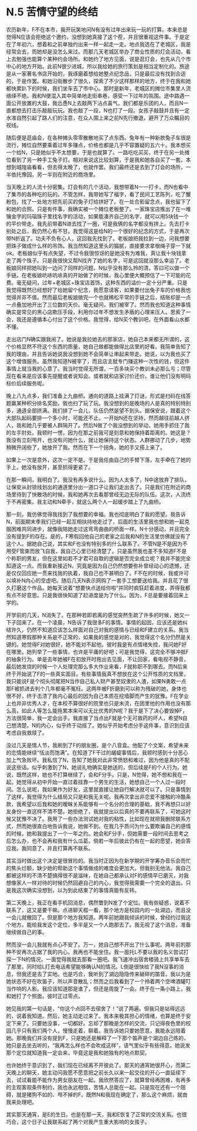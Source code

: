 # N.5 苦情守望的终结

农历新年，F不在本市，我开玩笑地问N有没有过年出来玩一玩的打算。本来总是觉得N应该会拒绝这个邀约，没想到她真接了这个茬，并且很重视这件事。于是定在了年初六，想着和之前单独约出来一样一起走一走。地点我选在了老城区，我是经常会去，而她却是没怎么来过。而那几天老城区举办了商业性质的灯会活动，看上去勉强也能算个某种约会场所。和她约了地方见面，说是逛灯会，也先从几个市中心的地方开始。此前N很少进城，所以我给她的旅行策划是相当定制化的。旅途是从一家著名书店开始的，我琢磨着想给她整点纪念品，只是最后没有找到合适的，于是作罢。和她沿街散步了很久，探索了不少这样那样的地方，终于在我和她都快累趴下的时候，我们坐车去了市中心。那时是新年，老城区的摊位市集里人流络绎不绝。我和N便混入其中简单地走街串巷，感受一下过年的氛围。途中路遇一面公开放置的大鼓，我怂恿N上去敲两下沾点喜气。我们都是乐团的人，而且N一直都想去打击乐敲敲玩玩。我也敲了一段，N也打了一段。女孩子敲鼓并且有一定水准自然引起了路人们的注意，在众人围上来之前N先行撤退，避开了万众瞩目的视线。

随后便是逛庙会，在各种摊头零零散散地买了点东西。兔年有一种新款兔子车很是流行，摊位自然要乘着过年多赚点，价格也都是几乎不容置疑的五六十。我本想买一个给N，只是她似乎不太想要，于是也就算了。一路吃吃买买，终于在另一处摊位看到了另一种手工兔子灯。相对来说这比较划算，于是我和她各自买了一套。本想到城隍庙看看，但去得太晚了，也就作罢。我们最终还是去到了灯会的场所，一半依托豫园，另一半则在附近的商场里。

当天晚上的人流十分密集。灯会有的几个活动，我想带着N一一打卡，而N也看中了集市的各种吃的玩的。不管怎样，我带她写了福字，看了民间工艺陈列，吃了蟹粉包，找了一处地方把先前买的兔子灯给拼好了。在一处合影留念点，我也留下了和她的合照。只是有件事，我确实被一个摊位老板整了。一家珠宝店推出了在一堆镶金字的玛瑙珠子里找名字的活动，如果能凑齐自己的名字，就可以用5块钱一个的平价带走。我先前带着N进去找了一圈，可是我俩的名字都没有拼上。先去打卡别处之后，我仍然心有不甘。我觉得这是给N的一个很好的纪念的方式，于是再次带N折返了。功夫不负有心人，这回我先找到了。老板娘把我拉到一边，问我想要把珠子做成什么样的吊饰。我当然知道这里头的猫腻，直接要求拿根绳子穿一下就ok。老板娘似乎有点失望，不过令我很惊讶的是她没有为难我，真让我十块钱拿走了两个珠子。只是我很快又帮N找齐了她的名字，可是这回就没那么幸运了。老板娘同样把她叫到一边问了同样的问题。N似乎没有那么拎的清，答曰可以做一个手链。在老板娘吭哧吭哧真的开始做了的时候，我心里便大概预估了一下可能的花费。毫无疑问，过年+老城区+珠宝店首饰，这种东西的溢价一定十分严重。只是我觉得既然已经想好了给她留个纪念，我愿意请客，如果要付出兔子车的价格我也觉得并非不值。然而最后老板娘做完一个也就稀松平常的手链之后，结账却是一点一点叠加地开出了三位数的天价。毫无疑问，我们被宰了。然而我也知道这种事情确实是常见的黑心店欺压手段，利用你过年不想发生矛盾的心理来压人。思索了一会，我还是遵循本心付出了这个价格。我觉得，给N买个教训吧，在外面看山水都不懂。

走出店门N确实跟我闹了。她说是我拉她去的那家店，她自己本来都无所谓的，这个价格显然不符这个东西的质量，她自己做都能做得比店里的好看。我简单告知了我的理由，并且告诉她说我没想到她不会简单让串起来带走。她说，以为我也买了这个增值服务。虽然我知道N被宰了，而且店主就专门赚这种一次性的钱，但这件事情上就当我的心意了。我当时觉得无所谓，一百多块买个教训未必那么亏；尽管现在看来是应该事先提醒或者说知会。或者就和店家讨价还价。谁让他们没有明码标价后续服务呢。

晚上八九点多，我们准备上九曲桥。通向的道路上挂满了灯谜，形式是扫码在线答题赢某种积分排名奖励，我也扫了玩了玩。我没想到的是晚场的人是真的特别特别多，通道全部挤满。我们排了一会儿，队伍仍然是望不到头。据保安说，跟着这个大部队起码要排一个多小时，可能还不止。一开始N还在坚持，然而越往前越人挤人，我和她几乎要被人群隔开了。然后N做了个我没想到的举动，她用手抓住了我的左手肘处。我顿时一愣，因为在那之前我可是刻意和她保持着距离的。她这是？我没有立刻甩开，也没有问她什么，就让她保持这个状态。人群挪动了几步，地势稍微开阔些了，她放开了我。然而在下一个拐角，她的手又搭上来了。

如果上一次是意外，这次一定不是。于是我任由自己的手臂下落，左手牵在了她的手上。她没有放开，甚至抓得更紧了。

在那一瞬间，我明白了。我没有再多说什么。因为人太多了，N中途放弃了排队，让保安从封锁线划出的通道里分出一道口子让我们走出去了。只是我们在附近的商场里待到了快散场的时候，我和她再次去看那曾经无边无际的队伍。这次，人流终于不再密集。我主动和N牵手，就这么两个人一起缓步踏上了九曲桥。

那一刻，我仿佛觉得我找到了我想要的幸福。我也彻底明白了我的愿望。我告诉N，前面期末季我们已经一起互相扶持地走过了，后面的生活里我也想和她一起克服困难共同进步，就像我陪她走过这弯弯曲曲的桥面一样。N十分感动，并且完全没有提到F的存在。是的，F寒假回他自己的老家之后我和N的生活里仿佛就没有了这个人。据她自己说，其实和F也没有特别多的什么联系了。不管N是不是因为不用受F管束而放飞自我，我自己心里已经清楚了。只是虽然我也差不多知道F不是个称职的男友，但在这里如若不才君可自取的逻辑是否完全成立呢？我并不能完全知道这一点。而我重新接近N，究竟是因为自己仍然想要弥补曾经动心的遗憾，还是仅仅回应她一贯来找我的执着，我自己也不甚明白了。F不在的时候，我或许可以填补N内心的空虚吧。随后几天N表示网购了一套手工想要送给我。并且花了很久打磨这个作品。她每天说着“想要快点送给你啦”并同时疯狂赶着进度，弄得我都有点不好意思。只是我很快知道了赶进度是为了什么。因为，F总是要接着回来上学的。

开学前的几天，N消失了。在那种若即若离的感觉突然生疏了许多的时候，她又一下子回来了。在一个凌晨，N告诉了我很多F的事情。事情的起因，应该还是她纠结许久，仍然不知道应该怎么样面对自己对我的感情与已经和F建立的关系。我当然知道寒假那种关系是不正常的，如果我的感觉是对的，我觉得这个名分仍然是关键的。她觉得F对她很好，她不能对不起他。彼时我是有点情绪失控，我问她F好在哪里。她列举了一些事情，也许是平庸的好吧；可是我觉得，这完全不够冲抵F的抽象行为。单是去年她被F在初放开时拖出去见面，不让回家，看电视不静音，最后她发烧的时候一个人处理完那么多大作业来看，F就称职不到哪去。而N后来终于开始说了F的一些真实面目。有些事情我真不想放在这个公开性质的文档里，我只能说F是个彻头彻尾把N当作自己私人财产甚至奴隶的人渣，如果N勇敢一点那F被抓进去判个几年都毫不冤枉。这两年被F折磨到可以称为残破的她，身体也很不好，终于击溃了我内心最后的因为自己本质在挖墙脚而产生的犹豫。F在学业上也并非优秀人才，在本校不算很好的院里也只是末流，在团里他的作用也没有那么高，如此人等怎么能拖累本来可以无比优秀的N呢？我于是下了决心要毁掉F，方法很简单，我一定会出手。我直接了当点出F就是个无可救药的坏人，希望N自己想清楚。N的内心，似乎终于动摇了。她似乎开始考虑分手这件事，意识到应该考虑自我救赎了。

没过几天是情人节，我刷到了F的朋友圈，是个八音盒。他配了个文案，希望未来的恋情能继续“恬淡而饱满”。在知道了F干过的龌龊事情后，我顿时感到十分恶心加上气急败坏。我私信了N，告知了她我对此非常愤怒和难过，因为他是真的不配说这些话。似乎刺激到了N，她说礼物确实是她送的，但后续是F的个人行为。她说，既然这样，她也不打算继续了，会和F分手。只是，N觉得，她不想和我在一起。她觉得从初中开始一直过着挂靠一个男生的生活，她想自己一个人过一段时间。怎么说呢，我如果作为好友，这里就直接让她自行解决就可以了。只是事情到了这样，我觉得为什么结局又只是和我无关呢。我再次拿出非恋爱不接触的冷酷条款，我希望以后我和她的暧昧关系能够有一个名分的合理的基础，我不再想只以好友身份一直这样不清不楚。她拒绝了，我就提出以后真的不要再联系了，可她这时候又犹豫不决了。我用了一些办法测试她对我的粘性，比如现在就把我删除联系方式，然而她很直白地告诉我说，她做不到。在我几乎质问为什么要欺骗自己的感情的时候，她和我提出了一个一年之约。她会和F分手，但她需要一段时间去思考之后怎么办，也不会再和我有什么瓜葛。倘若一年后彼此仍有在一起的愿望，她会答应我。我同意了，并且打算再不联系。

其实当时做出这个决定是很冒险的。我当时正因为在新学期的开学筹办音乐会而忙的焦头烂额，缺少她的帮助这个事情做成的难度会更加大。但我别无他法。我自己都被这样的不清不楚搞得很不是滋味，在她自己都承认对F的感情早已磨灭，对我想像家人一样对待的时候仍然回避自己的内心，我觉得我需要一个完全的退出。只是我这次确实没想到，以为到此结束了的事情真能有反转。

第二天晚上，我正在看手机回消息，偶然瞥到N发了个定位。我有些疑惑，说着不联系了，这又是要干嘛。点进聊天框一看，那个地方是校园内的一处湖边，而且没一会儿就撤回了。但是那个地方我知道。两年前她跟我倾诉的时候，曾经约过我这个地方。能给我发这个定位，多半是又一个人跑那去了。我无视了这个消息，准备继续做自己的事。

然而没一会儿我就有点心不安了。万一，她自己想不开出了什么事呢。两年前的那种不安再次占据了我的内心。我再也不能坐住。我一面托L不要以我的名义尝试打探一下N的情况，一面觉得我就去那看一圈吧。我飞速冲出宿舍楼骑上共享单车去了那里，同时给L打去电话希望能够确认N的情况。L倒是很快给了我N没事的消息，但我还是去了实地。也是巧合，我听到了湖边隐隐传来破碎的笛音。我以为是她状态不好在吹笛子，所以声音散乱；然而之后我看到了一个拎着两个空啤酒罐叮当作响的人影。我应该知道那是谁了，但还是周旋了一会。终于在一条小路上，我和她打了个照面。彼时正过零点。

她见我的第一句话是，“你这个点回不去宿舍了！”说了两遍。但我只是站得远远的，说着我知道。然后，她主动走过来了。我本来极其担心的情绪，也算是终于安定下来了。只要她没事，一切都好。忘却了那晚是怎样的交流，只记得夜色里的校园几乎只有我们两个人，慢慢走着，聊着。我告诉她只要她愿意，我能永远陪着她。那晚我们并没有提到F，只是她还是解释了一下那个笛声是个湖边自己练的，她只是去坐去听的，“我再怎么样也不会吹成这样”，语气里似乎有些得意。她说发那个定位就知道我一定会来，毕竟这是我和她独有的地点默契。

也许她终于意识到了，我们现在已经离不开彼此了。那天的通宵她很开心，而第二天晚上的聊天，她主动问我愿不愿意把之前长久以来一起交往的开心一直延续下去，试试看能不能作为男女朋友在一起。我欣然答应了，就算曾经再困难，有再多的主观客观条件制约，我也永远相信，苦情人总能在一起。只是现在还有一个阻碍，就是猪狗不如的、甩不掉的F。既然N和我现在确定了，那么这个麻烦，就由我来处理吧。

其实那天通宵，是E的生日。也是在那一天，我和E恢复了正常的交流关系。也很巧合，这个日子让我联系起了两个对我产生重大影响的女孩子。
